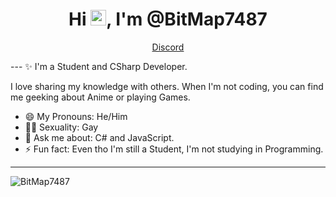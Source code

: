 <h1 align="center">Hi <img src="https://media.giphy.com/media/hvRJCLFzcasrR4ia7z/giphy.gif" width="25px">, I'm @BitMap7487</h1>
<p align="center">
  <a href="https://discord.gg/V9uPGzMYNJ">Discord</a>
</p>
---
✨ I'm a Student and CSharp Developer. 

I love sharing my knowledge with others. When I'm not coding, you can find me geeking about Anime or playing Games.

- 😄 My Pronouns: He/Him
- 🏳‍🌈 Sexuality: Gay
- 💬 Ask me about: C# and JavaScript.
- ⚡ Fun fact: Even tho I'm still a Student, I'm not studying in Programming.

---

<p><img align="center" src="https://github-readme-stats.vercel.app/api?username=BitMap7487&show_icons=true&theme=dark" alt="BitMap7487" /></p>
